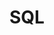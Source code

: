 ---
title: SQL
crosslinks:
- SQLServer
- excel
- MSAccess
- programming
- autotldr
- learnSQL
- mysql
- datasets
- xkcd
- oracle
- PostgreSQL
- PHP
- s5wgCQ
- BusinessIntelligence
---